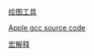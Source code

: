 [绘图工具](https://excalidraw.com/)

[Apple gcc source code](https://opensource.apple.com/source/gcc3/gcc3-1175/libstdc++-v3/include/bits/)

[宏解释](http://beefchunk.com/documentation/lang/c/pre-defined-c/precomp.html)
